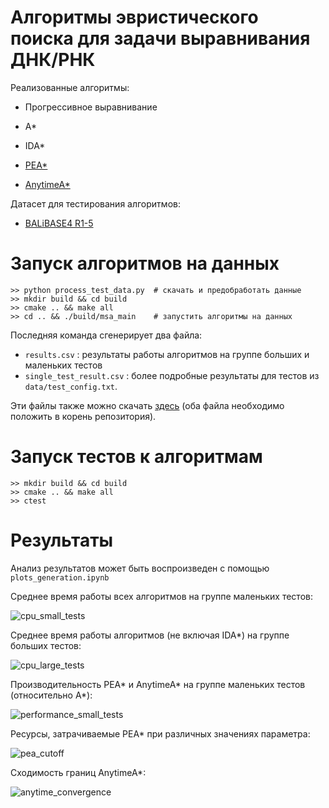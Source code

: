# Алгоритмы эвристического поиска для задачи выравнивания ДНК/РНК

Реализованные алгоритмы:

* Прогрессивное выравнивание

* A*

* IDA*

* [PEA*](https://www.aaai.org/Papers/AAAI/2000/AAAI00-142.pdf)

* [AnytimeA*](https://www.aaai.org/Papers/JAIR/Vol28/JAIR-2808.pdf)

Датасет для тестирования алгоритмов: 

* [BALiBASE4 R1-5](http://www.lbgi.fr/balibase/)

# Запуск алгоритмов на данных

    >> python process_test_data.py  # скачать и предобработать данные
    >> mkdir build && cd build
    >> cmake .. && make all
    >> cd .. && ./build/msa_main    # запустить алгоритмы на данных

Последняя команда сгенерирует два файла:

* `results.csv` : результаты работы алгоритмов на группе больших и маленьких тестов
* `single_test_result.csv` : более подробные результаты для тестов из `data/test_config.txt`. 

Эти файлы также можно скачать [здесь](https://drive.google.com/drive/folders/1urFaWfg3ocT11_Kk40pc_g2cCnSoVl9Y?usp=sharing) (оба файла необходимо положить в корень репозитория).


# Запуск тестов к алгоритмам
    >> mkdir build && cd build
    >> cmake .. && make all
    >> ctest


# Результаты

Анализ результатов может быть воспроизведен с помощью `plots_generation.ipynb`

Среднее время работы всех алгоритмов на группе маленьких тестов:

![cpu_small_tests](https://user-images.githubusercontent.com/35899997/119417931-95275f80-bcff-11eb-8a59-d752f0fd9b2f.png)

Среднее время работы алгоритмов (не включая IDA*) на группе больших тестов:

![cpu_large_tests](https://user-images.githubusercontent.com/35899997/119417969-a8d2c600-bcff-11eb-8d1c-579d60bc7687.png)

Производительность PEA* и AnytimeA* на группе маленьких тестов (относительно A*):

![performance_small_tests](https://user-images.githubusercontent.com/35899997/119418087-e6375380-bcff-11eb-8d52-b5114c0d1178.png)

Ресурсы, затрачиваемые PEA* при различных значениях параметра:

![pea_cutoff](https://user-images.githubusercontent.com/35899997/119418225-2c8cb280-bd00-11eb-8056-efea03506ce4.png)

Сходимость границ AnytimeA*:

![anytime_convergence](https://user-images.githubusercontent.com/35899997/119418166-0d8e2080-bd00-11eb-9a86-71a885652590.png)

